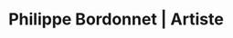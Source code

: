 ---
layout: layout.11ty.js
title: Philippe Bordonnet | Artiste
sections:

  - type: "landing"
    content:
      id:
      background: "/bg.jpg"
      title: PHILIPPE BORDONNET
      subTitle: Philippe Bordonnet | Artiste
      button:
        - text: EXPOSITION
          href: "/fr-FR/index.html#expo"
        - text: OEUVRES
          href: "/fr-FR/artwork"

  - type: "header"
    content:
      id:
      logo: "/logo.png"

  - type: "simpleText"
    content:
      id:
      text: | 
        # PHILIPPE BORDONNET, ARTISTE  

        Inspiré, **Philippe Bordonnet** semble imposer couleurs et mouvements
        pour s'immerser sans contraintes, avec l'énergie d'une vie
        et l'étourdissement parfois extravagant d'émotions spontanées !
        
        **SON EXPRESSION RESTE CELLE D'UNE ABSTRACTION FIGURATIVE**

  - type: "textAndImage"
    content:
      id: expo
      imageWidth: 55
      banner: EXPOSITION(S)
      image: "/expo.jpg"
      text: | 
        ## Quand ? Où ?  
        ### • Kunst Unter Uns Gallerie  
        Basler Strasse 27  
        79540 Lörrach (Allemagne)  
        [+33 612 56 73 15](tel:0033612567315)  
        [kunst@kunst-unter-uns.de](mailto:kunst@kunst-unter-uns.de)  

        ### • PcaGalleryArt || Artistic Agency-Gallery  
        [pcagalleryart.com](https://pcagalleryart.com)  
        [+34 655 94 52 46](tel:0034655945246)  
        [pcagalleryart@gmail.com](mailto:pcagalleryart@gmail.com)  

        ### • B.Arte Galeria  
        Exposition Individuelle  
        Alicante (Spain)  
        Septembre 2-30, 2022  

        ### • Jean-Luc Moreau Galerie  
        Exposition  Collective  
        Lille (France)  
        [+33 610 16 74 16](tel:0033610167416)  
        [contact@galeriejlmoreau.fr](mailto:contact@galeriejlmoreau.fr)  
        A partir d'Avril 1, 2022  

  - type: "simpleText"
    content:
      id:
      text: | 
        # PHILIPPE BORDONNET  

        Inspiré, **Philippe Bordonnet** semble imposer couleurs et mouvements pour s'immerser sans contraintes, avec l'énergie d'une vie et l'envolée parfois extravagante d'émotions spontanées !  
        
        **SON EXPRESSION EST CELLE D'UNE ABSTRACTION FIGURATIVE**  
        
        Les vérités qu'il exprime semblent encadrer ses "gestes" et offrir une poésie contemporaine qui nous permet quelques lapsus jubilatoires.  
        
        Cet homme aime la vie, et sait l'explorer et la comprendre. Sans doute là sont ses inspirations, ses fulgurances.  
        La nature, les gens, leurs attitudes... C'est ainsi, sans retenue, qu'il tend la main vers sa destination et nous présente une « scène d'introduction » qui sera pour nous, spectateurs, un formidable et évident voyage d'émotions et d'émotions....  
        
        **Né en 1973 à Ingwiller (Alsace-France) / Galeriste/Artiste/ Inspirations, Gerhard Richter et Franz Kline**  

  - type: "footer"
    content:
      id: footer
---